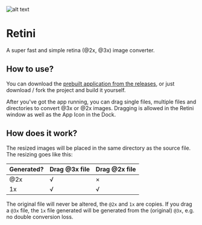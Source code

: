 ![alt text](https://github.com/terwanerik/Retini/blob/master/Images/Icon%7E256.png "Retini")
# Retini
A super fast and simple retina (@2x, @3x) image converter.

## How to use?
You can download the [prebuilt application from the releases](https://github.com/terwanerik/Retini/releases), or just download / fork the project and build it yourself.

After you've got the app running, you can drag single files, multiple files and directories to convert @3x or @2x images. Dragging is allowed in the Retini window as well as the App Icon in the Dock.

## How does it work?

The resized images will be placed in the same directory as the source file. The resizing goes like this:

| Generated? | Drag @3x file | Drag @2x file |
|------------|---------------|---------------|
| @2x        | &radic;       | &times;       |
| 1x         | &radic;       | &radic;       |

The original file will never be altered, the `@2x` and `1x` are copies. If you drag a `@3x` file, the `1x` file generated will be generated from the (original) `@3x`, e.g. no double conversion loss.
